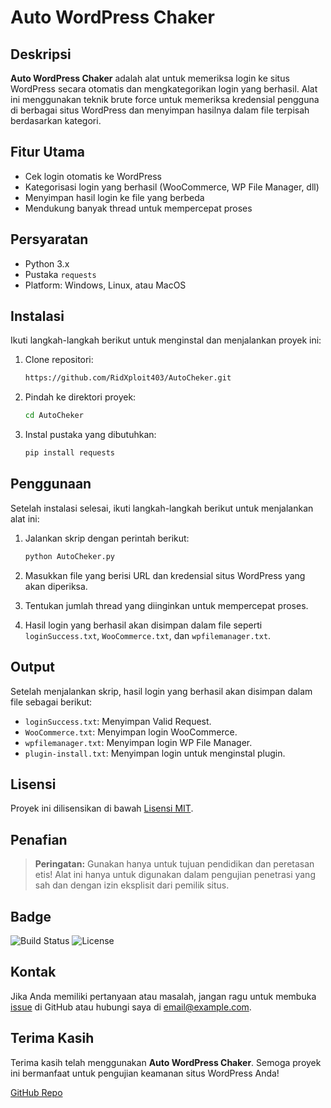 # Auto WordPress Chaker

## Deskripsi
**Auto WordPress Chaker** adalah alat untuk memeriksa login ke situs WordPress secara otomatis dan mengkategorikan login yang berhasil. Alat ini menggunakan teknik brute force untuk memeriksa kredensial pengguna di berbagai situs WordPress dan menyimpan hasilnya dalam file terpisah berdasarkan kategori.


## Fitur Utama
- Cek login otomatis ke WordPress
- Kategorisasi login yang berhasil (WooCommerce, WP File Manager, dll)
- Menyimpan hasil login ke file yang berbeda
- Mendukung banyak thread untuk mempercepat proses

## Persyaratan
- Python 3.x
- Pustaka `requests`
- Platform: Windows, Linux, atau MacOS

## Instalasi

Ikuti langkah-langkah berikut untuk menginstal dan menjalankan proyek ini:

1. Clone repositori:
    ```bash
    https://github.com/RidXploit403/AutoCheker.git
    ```

2. Pindah ke direktori proyek:
    ```bash
    cd AutoCheker
    ```

3. Instal pustaka yang dibutuhkan:
    ```bash
    pip install requests
    ```

## Penggunaan

Setelah instalasi selesai, ikuti langkah-langkah berikut untuk menjalankan alat ini:

1. Jalankan skrip dengan perintah berikut:
    ```bash
    python AutoCheker.py
    ```

2. Masukkan file yang berisi URL dan kredensial situs WordPress yang akan diperiksa.

3. Tentukan jumlah thread yang diinginkan untuk mempercepat proses.

4. Hasil login yang berhasil akan disimpan dalam file seperti `loginSuccess.txt`, `WooCommerce.txt`, dan `wpfilemanager.txt`.

## Output
Setelah menjalankan skrip, hasil login yang berhasil akan disimpan dalam file sebagai berikut:

- `loginSuccess.txt`: Menyimpan Valid Request.
- `WooCommerce.txt`: Menyimpan login WooCommerce.
- `wpfilemanager.txt`: Menyimpan login WP File Manager.
- `plugin-install.txt`: Menyimpan login untuk menginstal plugin.

## Lisensi
Proyek ini dilisensikan di bawah [Lisensi MIT](https://opensource.org/licenses/MIT).

## Penafian
> **Peringatan:** Gunakan hanya untuk tujuan pendidikan dan peretasan etis! Alat ini hanya untuk digunakan dalam pengujian penetrasi yang sah dan dengan izin eksplisit dari pemilik situs.

## Badge
![Build Status](https://img.shields.io/badge/build-passing-brightgreen)
![License](https://img.shields.io/badge/license-MIT-blue)

## Kontak
Jika Anda memiliki pertanyaan atau masalah, jangan ragu untuk membuka [issue](https://github.com/username/repo/issues) di GitHub atau hubungi saya di [email@example.com](mailto:t.me/TempeSec1337).

## Terima Kasih
Terima kasih telah menggunakan **Auto WordPress Chaker**. Semoga proyek ini bermanfaat untuk pengujian keamanan situs WordPress Anda!

[GitHub Repo](https://github.com/username/repo)

